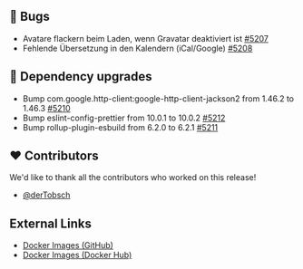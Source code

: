## 🐞 Bugs

- Avatare flackern beim Laden, wenn Gravatar deaktiviert ist [#5207](https://github.com/urlaubsverwaltung/urlaubsverwaltung/issues/5207)
- Fehlende Übersetzung in den Kalendern (iCal/Google) [#5208](https://github.com/urlaubsverwaltung/urlaubsverwaltung/issues/5208)

## 🔨 Dependency upgrades

- Bump com.google.http-client:google-http-client-jackson2 from 1.46.2 to 1.46.3 [#5210](https://github.com/urlaubsverwaltung/urlaubsverwaltung/pull/5210)
- Bump eslint-config-prettier from 10.0.1 to 10.0.2 [#5212](https://github.com/urlaubsverwaltung/urlaubsverwaltung/pull/5212)
- Bump rollup-plugin-esbuild from 6.2.0 to 6.2.1 [#5211](https://github.com/urlaubsverwaltung/urlaubsverwaltung/pull/5211)

## ❤️ Contributors

We'd like to thank all the contributors who worked on this release!

- [@derTobsch](https://github.com/derTobsch)
## External Links

- [Docker Images (GitHub)](https://github.com/urlaubsverwaltung/urlaubsverwaltung/pkgs/container/urlaubsverwaltung%2Furlaubsverwaltung)
- [Docker Images (Docker Hub)](https://hub.docker.com/r/urlaubsverwaltung/urlaubsverwaltung)
